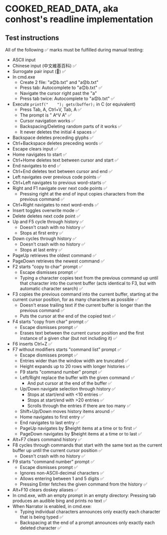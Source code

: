 # COOKED_READ_DATA, aka conhost's readline implementation

## Test instructions

All of the following ✅ marks must be fulfilled during manual testing:
* ASCII input
* Chinese input (中文維基百科) ✅
* Surrogate pair input (🙂) ✅
* In cmd.exe
  * Create 2 file: "a😊b.txt" and "a😟b.txt"
  * Press tab: Autocomplete to "a😊b.txt" ✅
  * Navigate the cursor right past the "a"
  * Press tab twice: Autocomplete to "a😟b.txt" ✅
* Execute `printf("    "); gets(buffer);` in C (or equivalent)
  * Press Tab, A, Ctrl+V, Tab, A ✅
  * The prompt is "        A^V     A" ✅
  * Cursor navigation works ✅
  * Backspacing/Deleting random parts of it works ✅
  * It never deletes the initial 4 spaces ✅
* Backspace deletes preceding glyphs ✅
* Ctrl+Backspace deletes preceding words ✅
* Escape clears input ✅
* Home navigates to start ✅
* Ctrl+Home deletes text between cursor and start ✅
* End navigates to end ✅
* Ctrl+End deletes text between cursor and end ✅
* Left navigates over previous code points ✅
* Ctrl+Left navigates to previous word-starts ✅
* Right and F1 navigate over next code points ✅
  * Pressing right at the end of input copies characters
    from the previous command ✅
* Ctrl+Right navigates to next word-ends ✅
* Insert toggles overwrite mode ✅
* Delete deletes next code point ✅
* Up and F5 cycle through history ✅
  * Doesn't crash with no history ✅
  * Stops at first entry ✅
* Down cycles through history ✅
  * Doesn't crash with no history ✅
  * Stops at last entry ✅
* PageUp retrieves the oldest command ✅
* PageDown retrieves the newest command ✅
* F2 starts "copy to char" prompt ✅
  * Escape dismisses prompt ✅
  * Typing a character copies text from the previous command up
    until that character into the current buffer (acts identical
    to F3, but with automatic character search) ✅
* F3 copies the previous command into the current buffer,
  starting at the current cursor position,
  for as many characters as possible ✅
  * Doesn't erase trailing text if the current buffer
    is longer than the previous command ✅
  * Puts the cursor at the end of the copied text ✅
* F4 starts "copy from char" prompt ✅
  * Escape dismisses prompt ✅
  * Erases text between the current cursor position and the
    first instance of a given char (but not including it) ✅
* F6 inserts Ctrl+Z ✅
* F7 without modifiers starts "command list" prompt ✅
  * Escape dismisses prompt ✅
  * Entries wider than the window width are truncated ✅
  * Height expands up to 20 rows with longer histories ✅
  * F9 starts "command number" prompt ✅
  * Left/Right replace the buffer with the given command ✅
    * And put cursor at the end of the buffer ✅
  * Up/Down navigate selection through history ✅
    * Stops at start/end with <10 entries ✅
    * Stops at start/end with >20 entries ✅
    * Scrolls through the entries if there are too many ✅
  * Shift+Up/Down moves history items around ✅
  * Home navigates to first entry ✅
  * End navigates to last entry ✅
  * PageUp navigates by $height items at a time or to first ✅
  * PageDown navigates by $height items at a time or to last ✅
* Alt+F7 clears command history ✅
* F8 cycles through commands that start with the same text as
  the current buffer up until the current cursor position ✅
  * Doesn't crash with no history ✅
* F9 starts "command number" prompt ✅
  * Escape dismisses prompt ✅
  * Ignores non-ASCII-decimal characters ✅
  * Allows entering between 1 and 5 digits ✅
  * Pressing Enter fetches the given command from the history ✅
* Alt+F10 clears doskey aliases ✅
* In cmd.exe, with an empty prompt in an empty directory:
  Pressing tab produces an audible bing and prints no text ✅
* When Narrator is enabled, in cmd.exe:
  * Typing individual characters announces only
    exactly each character that is being typed ✅
  * Backspacing at the end of a prompt announces
    only exactly each deleted character ✅
